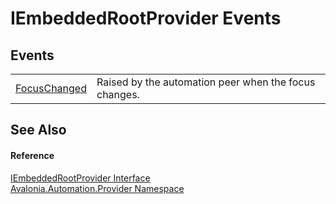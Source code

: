 # IEmbeddedRootProvider Events




## Events
<table>
<tr>
<td><a href="E_Avalonia_Automation_Provider_IEmbeddedRootProvider_FocusChanged">FocusChanged</a></td>
<td>Raised by the automation peer when the focus changes.</td>
</tr>
</table>

## See Also


#### Reference
<a href="T_Avalonia_Automation_Provider_IEmbeddedRootProvider">IEmbeddedRootProvider Interface</a>  
<a href="N_Avalonia_Automation_Provider">Avalonia.Automation.Provider Namespace</a>  
